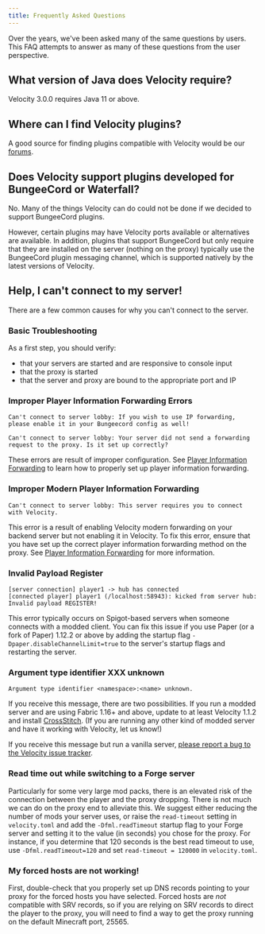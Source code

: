```yaml
---
title: Frequently Asked Questions
---
```


Over the years, we've been asked many of the same questions by users. This FAQ attempts to answer as many of these questions from the user perspective.

## What version of Java does Velocity require?

Velocity 3.0.0 requires Java 11 or above.

## Where can I find Velocity plugins?

A good source for finding plugins compatible with Velocity would be our [forums](https://forums.velocitypowered.com/c/plugins/plugin-releases/6).

## Does Velocity support plugins developed for BungeeCord or Waterfall?

No. Many of the things Velocity can do could not be done if we decided to support BungeeCord plugins.

However, certain plugins may have Velocity ports available or alternatives are available. In addition, plugins that support BungeeCord but only require that they are installed on the server (nothing on the proxy) typically use the BungeeCord plugin messaging channel, which is supported natively by the latest versions of Velocity.

## Help, I can't connect to my server!

There are a few common causes for why you can't connect to the server.

### Basic Troubleshooting

As a first step, you should verify:

* that your servers are started and are responsive to console input
* that the proxy is started
* that the server and proxy are bound to the appropriate port and IP

### Improper Player Information Forwarding Errors

```
Can't connect to server lobby: If you wish to use IP forwarding, please enable it in your Bungeecord config as well! 
```

```
Can't connect to server lobby: Your server did not send a forwarding request to the proxy. Is it set up correctly?
```

These errors are result of improper configuration. See [Player Information Forwarding](/wiki/users/forwarding/) to learn how to properly set up player information forwarding.

### Improper Modern Player Information Forwarding
```
Can't connect to server lobby: This server requires you to connect with Velocity.
```

This error is a result of enabling Velocity modern forwarding on your backend server but not enabling it in Velocity. To fix this error, ensure that you have set up the correct player information forwarding method on the proxy. See [Player Information Forwarding](/wiki/users/forwarding/) for more information.

### Invalid Payload Register
```
[server connection] player1 -> hub has connected
[connected player] player1 (/localhost:58943): kicked from server hub: Invalid payload REGISTER!
```

This error typically occurs on Spigot-based servers when someone connects with a modded client. You can fix this issue if you use Paper (or a fork of Paper) 1.12.2 or above by adding the startup flag `-Dpaper.disableChannelLimit=true` to the server's startup flags and restarting the server. 

### Argument type identifier XXX unknown

```
Argument type identifier <namespace>:<name> unknown.
```

If you receive this message, there are two possibilities. If you run a modded server and are using Fabric 1.16+ and above, update to at least Velocity 1.1.2 and install [CrossStitch](https://www.curseforge.com/minecraft/mc-mods/crossstitch). (If you are running any other kind of modded server and have it working with Velocity, let us know!)

If you receive this message but run a vanilla server, [please report a bug to the Velocity issue tracker](https://github.com/PaperMC/Velocity/issues/new).

### Read time out while switching to a Forge server

Particularly for some very large mod packs, there is an elevated risk of the connection between the player and the proxy dropping. There is not much we can do on the proxy end to alleviate this. We suggest either reducing the number of mods your server uses, or raise the `read-timeout` setting in `velocity.toml` and add the `-Dfml.readTimeout` startup flag to your Forge server and setting it to the value (in seconds) you chose for the proxy. For instance, if you determine that 120 seconds is the best read timeout to use, use `-Dfml.readTimeout=120` and set `read-timeout = 120000` in `velocity.toml`.

### My forced hosts are not working!

First, double-check that you properly set up DNS records pointing to your proxy for the forced hosts you have selected. Forced hosts are _not_ compatible with SRV records, so if you are relying on SRV records to direct the player to the proxy, you will need to find a way to get the proxy running on the default Minecraft port, 25565.